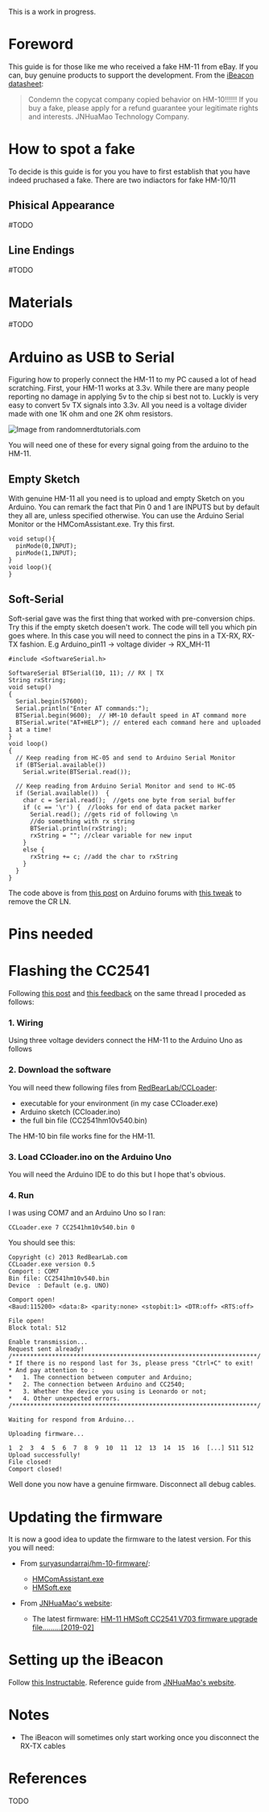 This is a work in progress.
# Foreword
This guide is for those like me who received a fake HM-11 from eBay. If you can, buy genuine products to support the development. From the [iBeacon datasheet](http://www.jnhuamao.cn/iBeacon_en.zip):
>Condemn the copycat company copied behavior on HM-10!!!!!!
If you buy a fake, please apply for a refund guarantee your legitimate rights and interests.
JNHuaMao Technology Company.

# How to spot a fake

To decide is this guide is for you you have to first establish that you have indeed pruchased a fake. There are two indiactors for fake HM-10/11
## Phisical Appearance
#TODO
## Line Endings
#TODO
# Materials
#TODO
# Arduino as USB to Serial
Figuring how to properly connect the HM-11 to my PC caused a lot of head scratching.
First, your HM-11 works at 3.3v. While there are many people reporting no damage in applying 5v to the chip si best not to. Luckly is very easy to convert 5v TX signals into 3.3v. All you need is a voltage divider made with one 1K ohm and one 2K ohm resistors.

![Image from randomnerdtutorials.com](https://i1.wp.com/randomnerdtutorials.com/wp-content/uploads/2015/09/voltage-divider-circuit.png)

You will need one of these for every signal going from the arduino to the HM-11.



## Empty Sketch
With genuine HM-11 all you need is to upload and empty Sketch on you Arduino. You can remark the fact that Pin 0 and 1 are INPUTS but by default they all are, unless specified otherwise. You can use the Arduino Serial Monitor or the HMComAssistant.exe. Try this first.

    void setup(){
      pinMode(0,INPUT);
      pinMode(1,INPUT);
    }
    void loop(){
    }

## Soft-Serial
Soft-serial gave was the first thing that worked with pre-conversion chips. Try this if the empty sketch doesen't work. The code will tell you which pin goes where. In this case you will need to connect the pins in a TX-RX, RX-TX fashion. 
E.g Arduino_pin11 -> voltage divider -> RX_MH-11

    #include <SoftwareSerial.h>
    
    SoftwareSerial BTSerial(10, 11); // RX | TX
    String rxString;
    void setup()
    {
      Serial.begin(57600);
      Serial.println("Enter AT commands:");
      BTSerial.begin(9600);  // HM-10 default speed in AT command more
      BTSerial.write("AT+HELP"); // entered each command here and uploaded 1 at a time!
    }    
    void loop()
    {
      // Keep reading from HC-05 and send to Arduino Serial Monitor
      if (BTSerial.available())
        Serial.write(BTSerial.read());
    
      // Keep reading from Arduino Serial Monitor and send to HC-05
      if (Serial.available())  {
        char c = Serial.read();  //gets one byte from serial buffer
        if (c == '\r') {  //looks for end of data packet marker
          Serial.read(); //gets rid of following \n
          //do something with rx string
          BTSerial.println(rxString);
          rxString = ""; //clear variable for new input
        }
        else {
          rxString += c; //add the char to rxString
        }
      }
    }
The code above is from [this post](http://forum.arduino.cc/index.php?topic=348216.0) on Arduino forums with [this tweak](https://forum.arduino.cc/index.php?topic=342245.0) to remove the CR LN.
# Pins needed


# Flashing the CC2541
Following [this post](https://forum.arduino.cc/index.php?topic=393655.msg2709528#msg2709528) and [this feedback](https://forum.arduino.cc/index.php?topic=393655.msg3376643#msg3376643) on the same thread I proceded as follows:
### 1. Wiring
Using three voltage deviders connect the HM-11 to the Arduino Uno as follows
### 2. Download the software
You will need thew following files from [RedBearLab/CCLoader](https://github.com/RedBearLab/CCLoader):
 - executable for your environment (in my case CCloader.exe)
 - Arduino sketch (CCloader.ino)
 - the full bin file (CC2541hm10v540.bin)

 The HM-10 bin file works fine for the HM-11.
 ### 3. Load CCloader.ino on the Arduino Uno
 You will need the Arduino IDE to do this but I hope that's obvious.
  ### 4. Run
  I was using COM7 and an Arduino Uno so I ran:
  
    CCLoader.exe 7 CC2541hm10v540.bin 0
You should see this:

    Copyright (c) 2013 RedBearLab.com
    CCLoader.exe version 0.5
    Comport : COM7
    Bin file: CC2541hm10v540.bin
    Device  : Default (e.g. UNO)
    
    Comport open!
    <Baud:115200> <data:8> <parity:none> <stopbit:1> <DTR:off> <RTS:off>
    
    File open!
    Block total: 512
    
    Enable transmission...
    Request sent already!
    /********************************************************************/
    * If there is no respond last for 3s, please press "Ctrl+C" to exit!
    * And pay attention to :
    *   1. The connection between computer and Arduino;
    *   2. The connection between Arduino and CC2540;
    *   3. Whether the device you using is Leonardo or not;
    *   4. Other unexpected errors.
    /********************************************************************/
    
    Waiting for respond from Arduino...
    
    Uploading firmware...
    
    1  2  3  4  5  6  7  8  9  10  11  12  13  14  15  16  [...] 511 512 
    Upload successfully!
    File closed!
    Comport closed!
Well done you now have a genuine firmware. Disconnect all debug cables.
# Updating the firmware
It is now a good idea to update the firmware to the latest version. For this you will need:

 - From [suryasundarraj/hm-10-firmware/](https://github.com/suryasundarraj/hm-10-firmware/):
	 - [HMComAssistant.exe](https://github.com/suryasundarraj/hm-10-firmware/blob/master/HMComAssistant.exe "HMComAssistant.exe")
	 - [HMSoft.exe](https://github.com/suryasundarraj/hm-10-firmware/blob/master/HMSoft.exe "HMSoft.exe")

 - From [JNHuaMao's website](http://www.jnhuamao.cn/download_rom_en.asp?id=1):
    - The latest firmware: [HM-11 HMSoft CC2541 V703 firmware upgrade file.........[2019-02]](http://www.jnhuamao.cn/rom/HMSoft-11-2541-V702.zip)

# Setting up the iBeacon
Follow [this Instructable](https://www.instructables.com/id/make-iBeacon/).
Reference guide from [JNHuaMao's website](http://www.jnhuamao.cn/iBeacon_en.zip).

# Notes

 - The iBeacon will sometimes only start working once you disconnect the RX-TX cables

# References
TODO
